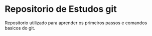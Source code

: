 # Repositorio de Estudos git

Repositorio utilizado para aprender os primeiros passos e comandos basicos do git.